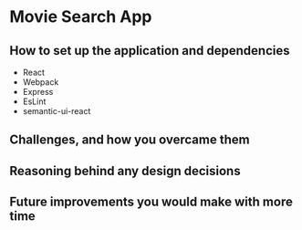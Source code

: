 # Movie Search App

## How to set up the application and dependencies
- React
- Webpack
- Express 
- EsLint
- semantic-ui-react

## Challenges, and how you overcame them


## Reasoning behind any design decisions


## Future improvements you would make with more time
